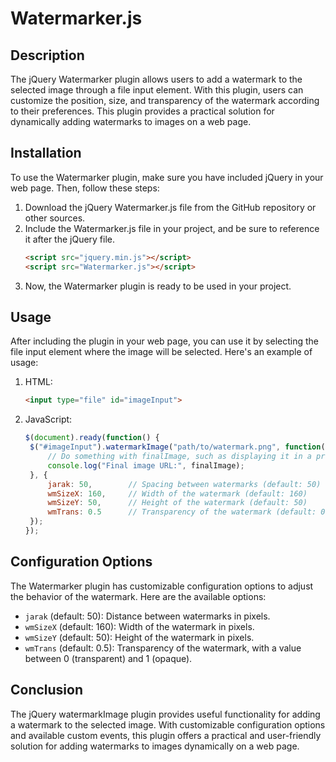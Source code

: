 # Watermarker.js

## Description
The jQuery Watermarker plugin allows users to add a watermark to the selected image through a file input element. With this plugin, users can customize the position, size, and transparency of the watermark according to their preferences. This plugin provides a practical solution for dynamically adding watermarks to images on a web page.

## Installation
To use the Watermarker plugin, make sure you have included jQuery in your web page. Then, follow these steps:

1. Download the jQuery Watermarker.js file from the GitHub repository or other sources.
2. Include the Watermarker.js file in your project, and be sure to reference it after the jQuery file.
   ```html
   <script src="jquery.min.js"></script>
   <script src="Watermarker.js"></script>
   ```
3. Now, the Watermarker plugin is ready to be used in your project.

## Usage
After including the plugin in your web page, you can use it by selecting the file input element where the image will be selected. Here's an example of usage:

1. HTML:
   ```html
   <input type="file" id="imageInput">
   ```

2. JavaScript:
   ```javascript
   $(document).ready(function() {
    $("#imageInput").watermarkImage("path/to/watermark.png", function(finalImage) {
        // Do something with finalImage, such as displaying it in a preview or sending it to the server.
        console.log("Final image URL:", finalImage);
    }, {
        jarak: 50,        // Spacing between watermarks (default: 50)
        wmSizeX: 160,     // Width of the watermark (default: 160)
        wmSizeY: 50,      // Height of the watermark (default: 50)
        wmTrans: 0.5      // Transparency of the watermark (default: 0.5)
    });
   });
   ```

## Configuration Options
The Watermarker plugin has customizable configuration options to adjust the behavior of the watermark. Here are the available options:

- `jarak` (default: 50): Distance between watermarks in pixels.
- `wmSizeX` (default: 160): Width of the watermark in pixels.
- `wmSizeY` (default: 50): Height of the watermark in pixels.
- `wmTrans` (default: 0.5): Transparency of the watermark, with a value between 0 (transparent) and 1 (opaque).

## Conclusion
The jQuery watermarkImage plugin provides useful functionality for adding a watermark to the selected image. With customizable configuration options and available custom events, this plugin offers a practical and user-friendly solution for adding watermarks to images dynamically on a web page.

